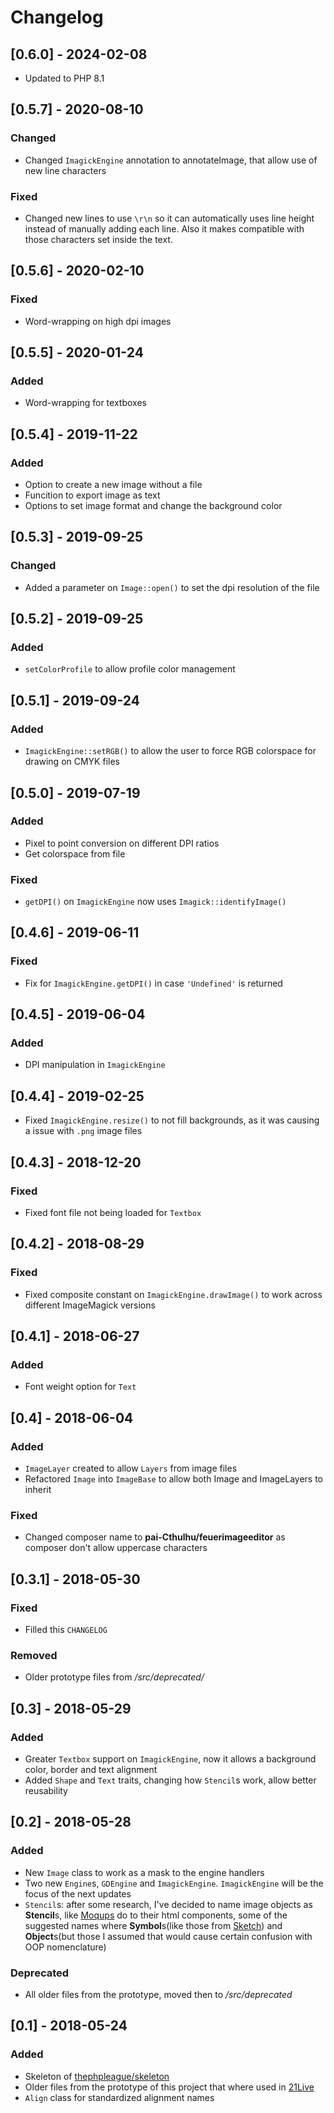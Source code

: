 # Changelog

[//]: # "All notable changes to `FeuerImageEditor` will be documented in this file."
[//]: # "Updates should follow the [Keep a CHANGELOG](http://keepachangelog.com/) principles."

## [0.6.0] - 2024-02-08
- Updated to PHP 8.1

## [0.5.7] - 2020-08-10

### Changed
- Changed `ImagickEngine` annotation to annotateImage, that allow use of new line characters

### Fixed
- Changed new lines to use `\r\n` so it can automatically uses line height instead of manually adding each line. 
Also it makes compatible with those characters set inside the text.

## [0.5.6] - 2020-02-10

### Fixed
- Word-wrapping on high dpi images

## [0.5.5] - 2020-01-24

### Added
- Word-wrapping for textboxes

## [0.5.4] - 2019-11-22

### Added
- Option to create a new image without a file
- Funcition to export image as text
- Options to set image format and change the background color

## [0.5.3] - 2019-09-25

### Changed
- Added a parameter on `Image::open()` to set the dpi resolution of the file

## [0.5.2] - 2019-09-25

### Added
- `setColorProfile` to allow profile color management

## [0.5.1] - 2019-09-24

### Added
- `ImagickEngine::setRGB()` to allow the user to force RGB colorspace for drawing on CMYK files 

## [0.5.0] - 2019-07-19

### Added
- Pixel to point conversion on different DPI ratios
- Get colorspace from file

### Fixed
- `getDPI()` on `ImagickEngine` now uses `Imagick::identifyImage()` 

## [0.4.6] - 2019-06-11

### Fixed
- Fix for `ImagickEngine.getDPI()` in case `'Undefined'` is returned


## [0.4.5] - 2019-06-04

### Added
- DPI manipulation in `ImagickEngine`

## [0.4.4] - 2019-02-25

- Fixed `ImagickEngine.resize()` to not fill backgrounds, as it was causing a issue with `.png` image files

## [0.4.3] - 2018-12-20

### Fixed

- Fixed font file not being loaded for `Textbox`

## [0.4.2] - 2018-08-29

### Fixed

- Fixed composite constant on `ImagickEngine.drawImage()` to work across different ImageMagick versions

## [0.4.1] - 2018-06-27

### Added
- Font weight option for `Text`

## [0.4] - 2018-06-04

### Added
- `ImageLayer` created to allow `Layers` from image files
- Refactored `Image` into `ImageBase` to allow both Image and ImageLayers to inherit 

### Fixed
- Changed composer name to **pai-Cthulhu/feuerimageeditor** as composer don't allow uppercase characters

## [0.3.1] - 2018-05-30

### Fixed
- Filled this `CHANGELOG`

### Removed
- Older prototype files from _/src/deprecated/_

## [0.3] - 2018-05-29

### Added
- Greater `Textbox` support on `ImagickEngine`, now it allows a background color, border and text alignment
- Added `Shape` and `Text` traits, changing how `Stencil`s work, allow better reusability

## [0.2] - 2018-05-28

### Added
- New `Image` class to work as a mask to the engine handlers
- Two new `Engine`s, `GDEngine` and `ImagickEngine`. `ImagickEngine` will be the focus of the next updates
- `Stencil`s: after some research, I've decided to name image objects as **Stencil**s, like [Moqups](https://moqups.com/) do
to their html components, some of the suggested names where **Symbol**s(like those from 
[Sketch](https://sketchapp.com/docs/symbols/)) and **Object**s(but those I assumed that would cause certain confusion 
with OOP nomenclature)

### Deprecated
- All older files from the prototype, moved then to _/src/deprecated_

## [0.1] - 2018-05-24

### Added
- Skeleton of [thephpleague/skeleton](https://github.com/thephpleague/skeleton)
- Older files from the prototype of this project that where used in [21Live](http://21live.com.br)
- `Align` class for standardized alignment names
